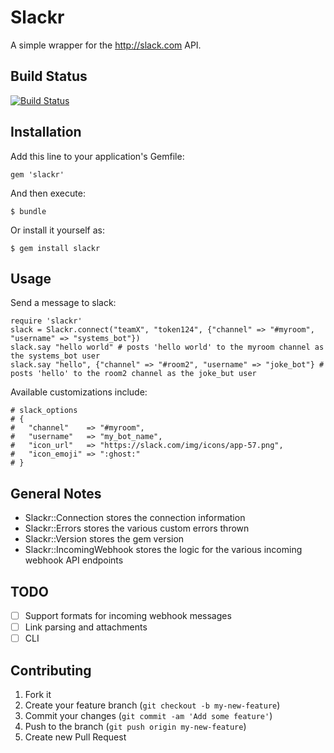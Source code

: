 # Slackr

A simple wrapper for the http://slack.com API.

## Build Status

[![Build Status](https://travis-ci.org/risk-io/slackr.svg?branch=master)](https://travis-ci.org/risk-io/slackr)

## Installation

Add this line to your application's Gemfile:

    gem 'slackr'

And then execute:

    $ bundle

Or install it yourself as:

    $ gem install slackr

## Usage

Send a message to slack:

```
require 'slackr'
slack = Slackr.connect("teamX", "token124", {"channel" => "#myroom", "username" => "systems_bot"})
slack.say "hello world" # posts 'hello world' to the myroom channel as the systems_bot user
slack.say "hello", {"channel" => "#room2", "username" => "joke_bot"} # posts 'hello' to the room2 channel as the joke_but user
```

Available customizations include:

```
# slack_options
# {
#   "channel"    => "#myroom",
#   "username"   => "my_bot_name",
#   "icon_url"   => "https://slack.com/img/icons/app-57.png",
#   "icon_emoji" => ":ghost:"
# }
```

## General Notes
- Slackr::Connection stores the connection information
- Slackr::Errors stores the various custom errors thrown
- Slackr::Version stores the gem version
- Slackr::IncomingWebhook stores the logic for the various incoming webhook API endpoints

## TODO

- [ ] Support formats for incoming webhook messages
- [ ] Link parsing and attachments
- [ ] CLI

## Contributing

1. Fork it
2. Create your feature branch (`git checkout -b my-new-feature`)
3. Commit your changes (`git commit -am 'Add some feature'`)
4. Push to the branch (`git push origin my-new-feature`)
5. Create new Pull Request
